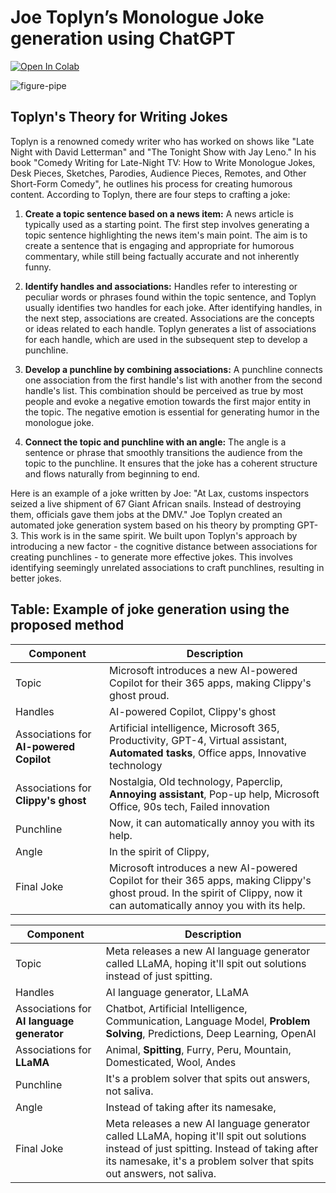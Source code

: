 # Joe Toplyn’s Monologue Joke generation using ChatGPT

[![Open In Colab](https://colab.research.google.com/assets/colab-badge.svg)](https://colab.research.google.com/drive/1Xsycivlny9e9oAd-AjhnvGQvtPmXFSrf?usp=sharing)

![figure-pipe](https://github.com/Stry233/Joe-Toplyn-s-Monologue-Joke-generation-using-ChatGPT/assets/31975605/9a409c6d-a26e-467e-b39d-ffe6d2ece238)


## Toplyn's Theory for Writing Jokes

Toplyn is a renowned comedy writer who has worked on shows like "Late Night with David Letterman" and "The Tonight Show with Jay Leno." In his book "Comedy Writing for Late-Night TV: How to Write Monologue Jokes, Desk Pieces, Sketches, Parodies, Audience Pieces, Remotes, and Other Short-Form Comedy", he outlines his process for creating humorous content. According to Toplyn, there are four steps to crafting a joke:

1. **Create a topic sentence based on a news item:** A news article is typically used as a starting point. The first step involves generating a topic sentence highlighting the news item's main point. The aim is to create a sentence that is engaging and appropriate for humorous commentary, while still being factually accurate and not inherently funny.

2. **Identify handles and associations:** Handles refer to interesting or peculiar words or phrases found within the topic sentence, and Toplyn usually identifies two handles for each joke. After identifying handles, in the next step, associations are created. Associations are the concepts or ideas related to each handle. Toplyn generates a list of associations for each handle, which are used in the subsequent step to develop a punchline.

3. **Develop a punchline by combining associations:** A punchline connects one association from the first handle's list with another from the second handle's list. This combination should be perceived as true by most people and evoke a negative emotion towards the first major entity in the topic. The negative emotion is essential for generating humor in the monologue joke.

4. **Connect the topic and punchline with an angle:** The angle is a sentence or phrase that smoothly transitions the audience from the topic to the punchline. It ensures that the joke has a coherent structure and flows naturally from beginning to end.

Here is an example of a joke written by Joe: "At Lax, customs inspectors seized a live shipment of 67 Giant African snails. Instead of destroying them, officials gave them jobs at the DMV." Joe Toplyn created an automated joke generation system based on his theory by prompting GPT-3. This work is in the same spirit. We built upon Toplyn's approach by introducing a new factor - the cognitive distance between associations for creating punchlines - to generate more effective jokes. This involves identifying seemingly unrelated associations to craft punchlines, resulting in better jokes.



## Table: Example of joke generation using the proposed method

| Component | Description |
| --------- | ----------- |
| Topic | Microsoft introduces a new AI-powered Copilot for their 365 apps, making Clippy's ghost proud. |
| Handles | AI-powered Copilot, Clippy's ghost |
| Associations for **AI-powered Copilot** | Artificial intelligence, Microsoft 365, Productivity, GPT-4, Virtual assistant, **Automated tasks**, Office apps, Innovative technology |
| Associations for **Clippy's ghost** | Nostalgia, Old technology, Paperclip, **Annoying assistant**, Pop-up help, Microsoft Office, 90s tech, Failed innovation |
| Punchline | Now, it can automatically annoy you with its help. |
| Angle | In the spirit of Clippy, |
| Final Joke | Microsoft introduces a new AI-powered Copilot for their 365 apps, making Clippy's ghost proud. In the spirit of Clippy, now it can automatically annoy you with its help. |

| Component | Description |
| --------- | ----------- |
| Topic | Meta releases a new AI language generator called LLaMA, hoping it'll spit out solutions instead of just spitting. |
| Handles | AI language generator, LLaMA |
| Associations for **AI language generator** | Chatbot, Artificial Intelligence, Communication, Language Model, **Problem Solving**, Predictions, Deep Learning, OpenAI |
| Associations for **LLaMA** | Animal, **Spitting**, Furry, Peru, Mountain, Domesticated, Wool, Andes |
| Punchline | It's a problem solver that spits out answers, not saliva. |
| Angle | Instead of taking after its namesake, |
| Final Joke | Meta releases a new AI language generator called LLaMA, hoping it'll spit out solutions instead of just spitting. Instead of taking after its namesake, it's a problem solver that spits out answers, not saliva. |
